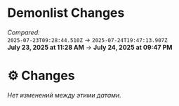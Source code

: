 # Demonlist Changes

_Compared:_<br />
`2025-07-23T09:28:44.510Z` → `2025-07-24T19:47:13.907Z`<br />
**July 23, 2025 at 11:28 AM** → **July 24, 2025 at 09:47 PM**

# ⚙️ Changes


_Нет изменений между этими датами._
